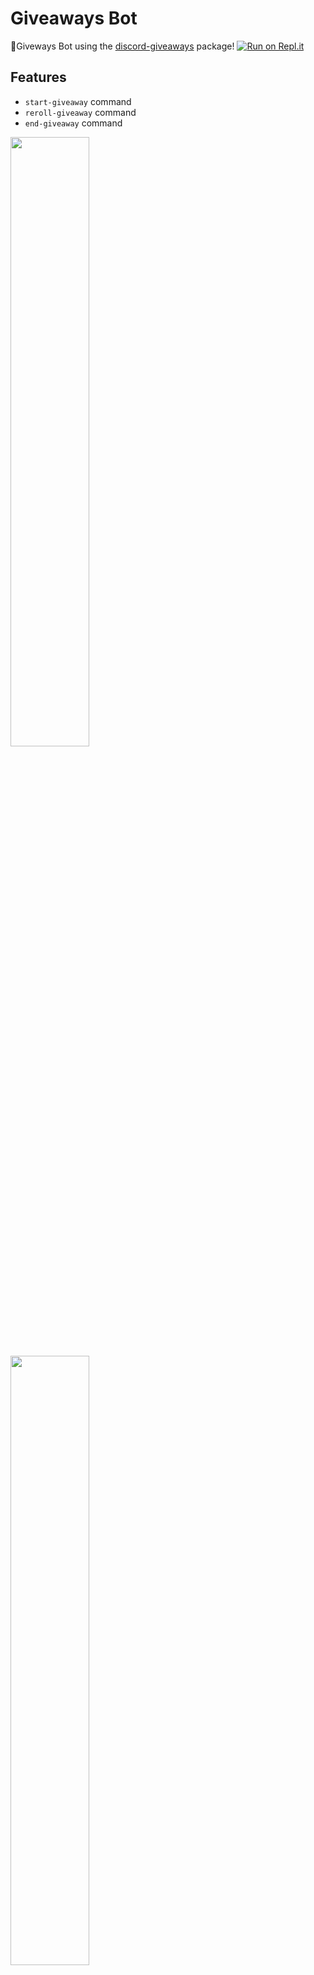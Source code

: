 # Giveaways Bot

🎁Giveways Bot using the [discord-giveaways](https://npmjs.com/discord-giveaways) package!
[![Run on Repl.it](https://repl.it/badge/github/Androz2091/giveaways-bot)](https://repl.it/github/Androz2091/giveaways-bot)
## Features

* `start-giveaway` command
* `reroll-giveaway` command
* `end-giveaway` command

<img src='./examples/start-cmd.png' style="width: 50%;"></img>
<img src='./examples/giveaway.png' style="width: 50%;"></img>

## Install

* Clone repository:
```sh
git clone https://github.com/Androz2091/giveaways-bot
```

* Fill configuration (config.json):
```json
{
    "token": "Your discord bot token",
    "prefix": "g!",
    "everyoneMention": true,
    "hostedBy": true
}
```

* Install dependencies:
```sh
npm install
```

* Start:
```sh
node index.js
```